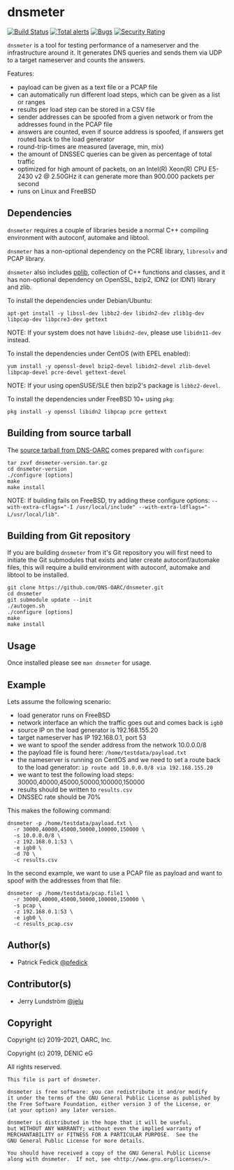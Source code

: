 # dnsmeter

[![Build Status](https://travis-ci.com/DNS-OARC/dnsmeter.svg?branch=develop)](https://travis-ci.com/DNS-OARC/dnsmeter) [![Total alerts](https://img.shields.io/lgtm/alerts/g/DNS-OARC/dnsmeter.svg?logo=lgtm&logoWidth=18)](https://lgtm.com/projects/g/DNS-OARC/dnsmeter/alerts/) [![Bugs](https://sonarcloud.io/api/project_badges/measure?project=dns-oarc%3Adnsmeter&metric=bugs)](https://sonarcloud.io/dashboard?id=dns-oarc%3Adnsmeter) [![Security Rating](https://sonarcloud.io/api/project_badges/measure?project=dns-oarc%3Adnsmeter&metric=security_rating)](https://sonarcloud.io/dashboard?id=dns-oarc%3Adnsmeter)

`dnsmeter` is a tool for testing performance of a nameserver and the
infrastructure around it. It generates DNS queries and sends them via UDP
to a target nameserver and counts the answers.

Features:
- payload can be given as a text file or a PCAP file
- can automatically run different load steps, which can be given as a list or ranges
- results per load step can be stored in a CSV file
- sender addresses can be spoofed from a given network or from the addresses found in the PCAP file
- answers are counted, even if source address is spoofed, if answers get routed back to the load generator
- round-trip-times are measured (average, min, mix)
- the amount of DNSSEC queries can be given as percentage of total traffic
- optimized for high amount of packets, on an Intel(R) Xeon(R) CPU E5-2430 v2 @ 2.50GHz it can generate more than 900.000 packets per second
- runs on Linux and FreeBSD

## Dependencies

`dnsmeter` requires a couple of libraries beside a normal C++ compiling
environment with autoconf, automake and libtool.

`dnsmeter` has a non-optional dependency on the PCRE library, `libresolv`
and PCAP library.

`dnsmeter` also includes [pplib](https://github.com/DNS-OARC/pplib),
collection of C++ functions and classes, and it has non-optional dependency
on OpenSSL, bzip2, IDN2 (or IDN1) library and zlib.

To install the dependencies under Debian/Ubuntu:
```
apt-get install -y libssl-dev libbz2-dev libidn2-dev zlib1g-dev libpcap-dev libpcre3-dev gettext
```

NOTE: If your system does not have `libidn2-dev`, please use `libidn11-dev` instead.

To install the dependencies under CentOS (with EPEL enabled):
```
yum install -y openssl-devel bzip2-devel libidn2-devel zlib-devel libpcap-devel pcre-devel gettext-devel
```

NOTE: If your using openSUSE/SLE then bzip2's package is `libbz2-devel`.

To install the dependencies under FreeBSD 10+ using `pkg`:
```
pkg install -y openssl libidn2 libpcap pcre gettext
```

## Building from source tarball

The [source tarball from DNS-OARC](https://www.dns-oarc.net/tools/dnsmeter)
comes prepared with `configure`:

```
tar zxvf dnsmeter-version.tar.gz
cd dnsmeter-version
./configure [options]
make
make install
```

NOTE: If building fails on FreeBSD, try adding these configure
options: `--with-extra-cflags="-I /usr/local/include" --with-extra-ldflags="-L/usr/local/lib"`.

## Building from Git repository

If you are building `dnsmeter` from it's Git repository you will first need
to initiate the Git submodules that exists and later create autoconf/automake
files, this will require a build environment with autoconf, automake and
libtool to be installed.

```
git clone https://github.com/DNS-OARC/dnsmeter.git
cd dnsmeter
git submodule update --init
./autogen.sh
./configure [options]
make
make install
```

## Usage

Once installed please see `man dnsmeter` for usage.

## Example

Lets assume the following scenario:

- load generator runs on FreeBSD
- network interface an which the traffic goes out and comes back is `igb0`
- source IP on the load generator is 192.168.155.20
- target nameserver has IP 192.168.0.1, port 53
- we want to spoof the sender address from the network 10.0.0.0/8
- the payload file is found here: `/home/testdata/payload.txt`
- the nameserver is running on CentOS and we need to set a route back to the load generator: `ip route add 10.0.0.0/8 via 192.168.155.20`
- we want to test the following load steps: 30000,40000,45000,50000,100000,150000
- results should be written to `results.csv`
- DNSSEC rate should be 70%

This makes the following command:

```
dnsmeter -p /home/testdata/payload.txt \
  -r 30000,40000,45000,50000,100000,150000 \
  -s 10.0.0.0/8 \
  -z 192.168.0.1:53 \
  -e igb0 \
  -d 70 \
  -c results.csv
```

In the second example, we want to use a PCAP file as payload and want
to spoof with the addresses from that file:

```
dnsmeter -p /home/testdata/pcap.file1 \
  -r 30000,40000,45000,50000,100000,150000 \
  -s pcap \
  -z 192.168.0.1:53 \
  -e igb0 \
  -c results_pcap.csv
```

## Author(s)

- Patrick Fedick [@pfedick](https://github.com/pfedick)

## Contributor(s)

- Jerry Lundström [@jelu](https://github.com/jelu)

## Copyright

Copyright (c) 2019-2021, OARC, Inc.

Copyright (c) 2019, DENIC eG

All rights reserved.

```
This file is part of dnsmeter.

dnsmeter is free software: you can redistribute it and/or modify
it under the terms of the GNU General Public License as published by
the Free Software Foundation, either version 3 of the License, or
(at your option) any later version.

dnsmeter is distributed in the hope that it will be useful,
but WITHOUT ANY WARRANTY; without even the implied warranty of
MERCHANTABILITY or FITNESS FOR A PARTICULAR PURPOSE.  See the
GNU General Public License for more details.

You should have received a copy of the GNU General Public License
along with dnsmeter.  If not, see <http://www.gnu.org/licenses/>.
```
